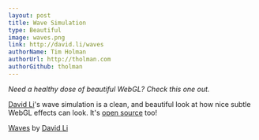```yaml
---
layout: post
title: Wave Simulation
type: Beautiful
image: waves.png
link: http://david.li/waves
authorName: Tim Holman
authorUrl: http://tholman.com
authorGithub: tholman
---
```


_Need a healthy dose of beautiful WebGL? Check this one out._

[David Li](http://david.li)'s wave simulation is a clean, and beautiful look at how nice subtle WebGL effects can look. It's [open source](https://github.com/dli/waves) too!

[Waves](http://david.li/waves) by [David Li](http://david.li)
